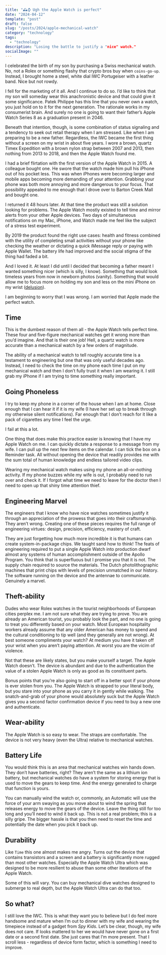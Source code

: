 ```yaml
---
title: "🕰️⌚ Ugh the Apple Watch is perfect"
date: "2024-04-12"
template: "post"
draft: false
slug: "/posts/2024/apple-mechanical-watch"
category: "technology"
tags:
  - "technology"
description: "Losing the battle to justify a "nice" watch."
socialImage: ""
---
```


I celebrated the birth of my son by purchasing a Swiss mechanical watch. No, not a Rolex or something flashy that crypto bros buy when `coins-go-up`. Instead, I brought home a steel, white dial IWC Portugeiser with a leather band. Nice but not rowdy.

I fell for the marketing of it all. And I continue to do so. I’d like to think that my son will someday wear this anachronistic device and that could give it some significance. Patek Philippe has this line that you never own a watch, you just hold on to it for the next generation. The rationale works in my consumerist brain. And surely no one is going to want their father’s Apple Watch Series 8 as a graduation present in 2046.

Beneath that intention, though, is some combination of status signaling and a tendency to seek out retail therapy when I am stressed. Like when I am preparing to be a new father. Regardless, the IWC became the first thing without a screen on my wrist in about five years. I wore a brown, quartz Timex Expedition with a brown nylon strap between 2007 and 2013, then nothing from 2013 to 2018, and then the Apple Watch found me.

I had a brief flirtation with the first version of the Apple Watch in 2015. A colleague bought one. He swore that the watch made him pull his iPhone out of his pocket less. This was when iPhones were becoming larger and mobile apps becoming more demanding of your attention. Grabbing your phone was both more annoying and more dangerous to your focus. That possibility appealed to me enough that I drove over to Barton Creek Mall and bought one.

I returned it 48 hours later. At that time the product was still a solution looking for problems. The Apple Watch mostly existed to tell time and mirror alerts from your other Apple devices. Two days of simultaneous notifications on my Mac, iPhone, and Watch made me feel like the subject of a stress test experiment.

By 2019 the product found the right use cases: health and fitness combined with the utility of completing small activities without your phone like checking the weather or dictating a quick iMessage reply or paying with Apple Wallet. The battery life had improved and the social stigma of the thing had faded a bit.

And I loved it. At least I did until I decided that becoming a father meant I wanted something nicer (which is silly, I know). Something that would look timeless years from now in newborn photos (vanity). Something that would allow me to focus more on holding my son and less on the mini iPhone on my wrist ([delusion](https://blog.samrhea.com/posts/2024/naps-and-junk-food)).

I am beginning to worry that I was wrong. I am worried that Apple made the perfect watch.

## Time

This is the dumbest reason of them all - the Apple Watch tells perfect time. These four and five-figure mechanical watches get it wrong more than you’d imagine. And that is their one job! Hell, a quartz watch is more accurate than a mechanical watch by a few orders of magnitude.

The ability of a mechanical watch to tell roughly accurate time is a testament to engineering but one that was only useful decades ago. Instead, I need to check the time on my phone each time I put on my mechanical watch and then I don’t fully trust it when I am wearing it. I still grab my iPhone if I am trying to time something really important.

## Going Phoneless

I try to keep my phone in a corner of the house when I am at home. Close enough that I can hear it if it is my wife (I have her set up to break through my otherwise silent notifications). Far enough that I don’t reach for it like a pack of cigarettes any time I feel the urge.

I fail at this a lot.

One thing that does make this practice easier is knowing that I have my Apple Watch on me. I can quickly dictate a response to a message from my wife. I can pull up the next few items on the calendar. I can tick the box on a Reminder task. All without opening the device that readily provides me with the sum total of human knowledge and endless tailored video clips.

Wearing my mechanical watch makes using my phone an all-or-nothing activity. If my phone buzzes while my wife is out, I probably need to run over and check it. If I forgot what time we need to leave for the doctor then I need to open up that shiny time attention thief.

## Engineering Marvel

The engineers that I know who have nice watches sometimes justify it through an appreciation of the prowess that goes into their craftsmanship. They aren’t wrong. Creating one of these pieces requires the full range of engineering virtues: design, precision, efficiency, mastery of craft.

They are just forgetting how much more incredible it is that humans can create system-in-package chips. We taught sand how to think! The feats of engineering required to put a single Apple Watch into production dwarf almost any systems of human accomplishment outside of the Apollo Program. You think that is superfluous but I promise you that it is not. The supply chain required to source the materials. The Dutch photolithographic machines that print chips with levels of precision unmatched in our history. The software running on the device and the antennae to communicate. Genuinely a marvel.

## Theft-ability

Dudes who wear Rolex watches in the tourist neighborhoods of European cities perplex me. I am not sure what they are trying to prove. You are already an American tourist, you probably look the part, and no one is going to treat you differently based on your watch. Most European hospitality workers already assume that any older American has money to spend and the cultural conditioning to tip well (and they generally are not wrong). At best someone compliments your watch? At medium you have it taken off your wrist when you aren’t paying attention. At worst you are the vicim of violence.

Not that these are likely states, but you make yourself a target. The Apple Watch doesn’t. The device is abundant and due to the authentication the value of a stolen Apple Watch is only as good as its constituent parts.

Bonus points that you’re also going to start off in a better spot if your phone is ever stolen from you. The Apple Watch is strapped to your literal body, but you stare into your phone as you carry it in gently while walking. The snatch-and-grab of your phone would absolutely suck but the Apple Watch gives you a second factor confirmation device if you need to buy a new one and authenticate.

## Wear-ability

The Apple Watch is so easy to wear. The straps are comfortable. The device is not very heavy (even the Ultra) relative to mechanical watches.

## Battery Life

You would think this is an area that mechanical watches win hands down. They don’t have batteries, right? They aren’t the same as a lithium ion battery, but mechanical watches do have a system for storing energy that is used to move the gears to keep time. And the energy generated to charge that function is yours.

You can manually wind the watch or, commonly, an Automatic will use the force of your arm swaying as you move about to wind the spring that releases energy to move the gears of the device. Leave the thing still for too long and you’ll need to wind it back up. This is not a real problem; this is a silly gripe. The bigger hassle is that you then need to reset the time and potentially the date when you pick it back up.

## Durability

Like `Time` this one almost makes me angry. Turns out the device that contains transistors and a screen and a battery is significantly more rugged than most other watches. Especially the Apple Watch Ultra which was designed to be more resilient to abuse than some other iterations of the Apple Watch.

Some of this will vary. You can buy mechanical dive watches designed to submerge to real depth, but the Apple Watch Ultra can do that too.

## So what?

I still love the IWC. This is what they want you to believe but I do feel more handsome and mature when I’m out to dinner with my wife and wearing the timepiece instead of a gadget from _Spy Kids_. Let’s be clear, though, my wife does not care. If looks mattered to her we would have never gone on a first date or a second first date. She just cares that I’m more present. That I scroll less - regardless of device form factor, which is something I need to improve.
